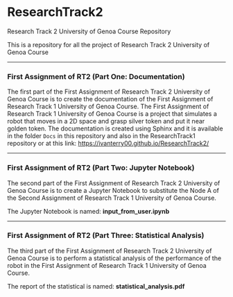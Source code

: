 # ResearchTrack2
Research Track 2 University of Genoa Course Repository

This is a repository for all the project of Research Track 2 University of Genoa Course

----------------------------------------------------------------------------------
### First Assignment of RT2 (Part One: Documentation)
The first part of the First Assignment of Research Track 2 University of Genoa Course is to create the documentation of the First Assignment of Research Track 
1 University of Genoa Course. The First Assignment of Research Track 1 University of Genoa Course is a project that simulates a robot that moves in a 2D space 
and grasp silver token and put it near golden token.
The documentation is created using Sphinx and it is available in the folder `Docs` in this repository and also in the ResearchTrack1 repository or at this link: <a href="https://ivanterry00.github.io/ResearchTrack2/">https://ivanterry00.github.io/ResearchTrack2/</a>

----------------------------------------------------------------------------------
### First Assignment of RT2 (Part Two: Jupyter Notebook)

The second part of the First Assignment of Research Track 2 University of Genoa Course is to create a Jupyter Notebook to substitute the Node A of the Second Assignment of Research Track 1 University of Genoa Course.

The Jupyter Notebook is named: **input_from_user.ipynb**

----------------------------------------------------------------------------------
### First Assignment of RT2 (Part Three: Statistical Analysis)
The third part of the First Assignment of Research Track 2 University of Genoa Course is to perform a statistical analysis of the performance of the robot in the First Assignment of Research Track 1 University of Genoa Course.

The report of the statistical is named: **statistical_analysis.pdf**

